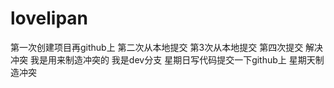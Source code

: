 # lovelipan
第一次创建项目再github上
第二次从本地提交
第3次从本地提交
第四次提交 解决冲突
我是用来制造冲突的
我是dev分支
星期日写代码提交一下github上
星期天制造冲突
